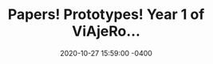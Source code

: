 ---
layout: post
title: Papers! Prototypes! Year 1 of ViAjeRo…
date: 2020-10-27 15:59:00 -0400
inline: false
related_posts: false
description: "It has not been an easy first year for ViAjero – the world has been turned upside down due to the Covid-19 pandemic, and some of the fantastic research we wanted to pursue in cars and planes has had to be postponed. However, despite these setbacks, we have been making exciting progress towards some of ViAjeRo’s key aims! New people have joined the project, with Daniel Pires de Sá Medeiros joining as an RA looking at passenger interaction techniques. On the papers front, we’ve published on the key challenges in passenger MR [1], workspaces suited to confined spaces [2] (see below, presented at ACM UIST), the feasibility of neurostimulation [3, 4], ethical challenges in mixed reality [5] and auditory mixed reality [6, 7]. <br> <br> We’ve given talks about the project to the likes of the Waterkant festival, Audi, and BBC R&D, and seen great interest in the concept of passenger mixed reality. Development wise, here’s a sneak peek of our in-car platform being tested in Glasgow, complete with accurate position and orientation tracking of a vehicle… <br> <br> On the neurostimulation side, Gang Li and Frank Pollick have been building the platform needed to explore the physiological signals that might indicate the onset of motion sickness… <br> And regarding lab work, we recently took receipt of a RotoVR chair, which will enable us to explore motion sickness from the safety of a lab environment! <br> <br> We hope that in the coming year society can start to get back to normal and beat Covid-19, and we’ll be pursuing more passenger MR research so that, when travel resumes, people can make the most of their travel time! <br> <br> [1] [pdf] [doi] M. McGill, J. Williamson, A. Ng, F. Pollick, and S. Brewster, “Challenges in passenger use of mixed reality headsets in cars and other transportation,” Virtual reality, 2019. <br> <br> [2] M. Mcgill, A. Kehoe, E. Freeman, and S. Brewster, “Expanding the bounds of seated virtual workspaces,” Acm trans. comput.-hum. interact., vol. 27, iss. 3, 2020. <br> <br> [3] G. Li, M. McGill, S. Brewster, and F. Pollick, “A review of electrostimulation-based cybersickness mitigations,” in 2020 ieee international conference on artificial intelligence and virtual reality (aivr), 2020. <br> <br> [4] Honorable Mention Award G. Li, M. Varela, A. Francisco Habib, Q. Zhang, M. McGill, S. Brewster, and F. Pollick, “Exploring the feasibility of mitigating vr-hmd-induced cybersickness using cathodal transcranial direct current stimulation,” in 2020 ieee international conference on artificial intelligence and virtual reality (aivr), 2020. <br> <br> [5] J. Gugenheimer, M. McGill, S. Huron, C. Mai, J. Williamson, and M. Nebeling, “Exploring potentially abusive ethical, social and political implications of mixed reality research in hci,” in Extended abstracts of the 2020 chi conference on human factors in computing systems, New York, NY, USA, 2020, p. 1–8. <br> <br> [6] M. McGill, S. Brewster, D. McGookin, and G. Wilson, “Acoustic transparency and the changing soundscape of auditory mixed reality,” in Proceedings of the 2020 chi conference on human factors in computing systems, New York, NY, USA, 2020, p. 1–16. <br> <br> [7] M. McGill, F. Mathis, M. Khamis, and J. Williamson, “Augmenting tv viewing using acoustically transparent auditory headsets,” in Acm international conference on interactive media experiences, New York, NY, USA, 2020, p. 34–44."
---